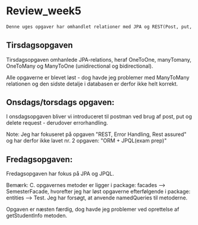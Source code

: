 # Review_week5

```python
Denne uges opgaver har omhandlet relationer med JPA og REST(Post, put, delete), samt errorhandling med rest
```

## Tirsdagsopgaven
Tirsdagsopgaven omhanlede JPA-relations, heraf OneToOne, manyTomany, OneToMany og ManyToOne (unidirectional og bidirectional). 

Alle opgaverne er blevet løst - dog havde jeg problemer med ManyToMany relationen og den sidste detalje i databasen er derfor ikke helt korrekt.

## Onsdags/torsdags opgaven:
I onsdagsopgaven bliver vi introduceret til postman ved brug af post, put og delete request - derudover errorhandling.

Note: Jeg har fokuseret på opgaven "REST, Error Handling, Rest assured" og har derfor ikke lavet nr. 2 opgaven: "ORM + JPQL(exam prep)"

## Fredagsopgaven:
Fredagsopgaven har fokus på JPA og JPQL. 

Bemærk: C. opgavernes metoder er ligger i package: facades --> SemesterFacade, hvorefter jeg har løst opgaverne efterfølgende i package: entities --> Test.
Jeg har forsøgt, at anvende namedQueries til metoderne.

Opgaven er næsten færdig, dog havde jeg problemer ved oprettelse af getStudentInfo metoden.

